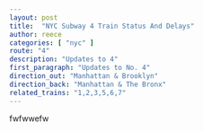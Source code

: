 ```yaml
---
layout: post
title:  "NYC Subway 4 Train Status And Delays"
author: reece
categories: [ "nyc" ]
route: "4"
description: "Updates to 4"
first_paragraph: "Updates to No. 4"
direction_out: "Manhattan & Brooklyn"
direction_back: "Manhattan & The Bronx"
related_trains: "1,2,3,5,6,7"
---
```


fwfwwefw
